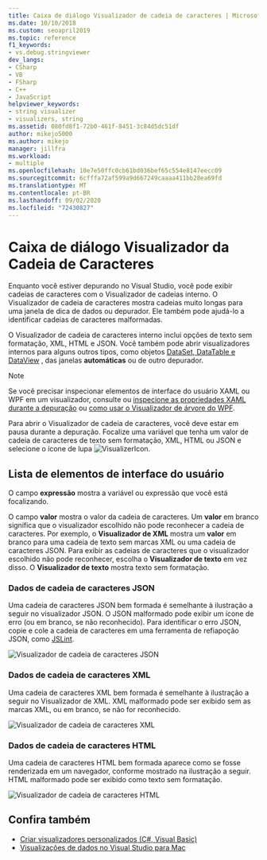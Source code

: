 ```yaml
---
title: Caixa de diálogo Visualizador de cadeia de caracteres | Microsoft Docs
ms.date: 10/10/2018
ms.custom: seoapril2019
ms.topic: reference
f1_keywords:
- vs.debug.stringviewer
dev_langs:
- CSharp
- VB
- FSharp
- C++
- JavaScript
helpviewer_keywords:
- string visualizer
- visualizers, string
ms.assetid: 080fd8f1-72b0-461f-8451-3c84d5dc51df
author: mikejo5000
ms.author: mikejo
manager: jillfra
ms.workload:
- multiple
ms.openlocfilehash: 10e7e50ffc0cb61bd036bef65c554e8147eecc09
ms.sourcegitcommit: 6cfffa72af599a9d667249caaaa411bb28ea69fd
ms.translationtype: MT
ms.contentlocale: pt-BR
ms.lasthandoff: 09/02/2020
ms.locfileid: "72430827"
---
```

# <a name="string-visualizer-dialog-box"></a>Caixa de diálogo Visualizador da Cadeia de Caracteres

Enquanto você estiver depurando no Visual Studio, você pode exibir cadeias de caracteres com o Visualizador de cadeias interno. O Visualizador de cadeia de caracteres mostra cadeias muito longas para uma janela de dica de dados ou depurador. Ele também pode ajudá-lo a identificar cadeias de caracteres malformadas.

O Visualizador de cadeia de caracteres interno inclui opções de texto sem formatação, XML, HTML e JSON. Você também pode abrir visualizadores internos para alguns outros tipos, como objetos [DataSet, DataTable e DataView](../debugger/dataset-visualizer-dialog-box.md) , das janelas **automáticas** ou de outro depurador.

> [!NOTE]
> Se você precisar inspecionar elementos de interface do usuário XAML ou WPF em um visualizador, consulte ou [inspecione as propriedades XAML durante a depuração](../xaml-tools/inspect-xaml-properties-while-debugging.md) ou [como usar o Visualizador de árvore do WPF](../debugger/how-to-use-the-wpf-tree-visualizer.md).

Para abrir o Visualizador de cadeia de caracteres, você deve estar em pausa durante a depuração. Focalize uma variável que tenha um valor de cadeia de caracteres de texto sem formatação, XML, HTML ou JSON e selecione o ícone de lupa ![VisualizerIcon](../debugger/media/dbg-tips-visualizer-icon.png "Ícone do Visualizador").

## <a name="uielement-list"></a>Lista de elementos de interface do usuário

O campo **expressão** mostra a variável ou expressão que você está focalizando.

O campo **valor** mostra o valor da cadeia de caracteres. Um **valor** em branco significa que o visualizador escolhido não pode reconhecer a cadeia de caracteres. Por exemplo, o **Visualizador de XML** mostra um **valor** em branco para uma cadeia de texto sem marcas XML ou uma cadeia de caracteres JSON. Para exibir as cadeias de caracteres que o visualizador escolhido não pode reconhecer, escolha o **Visualizador de texto** em vez disso. O **Visualizador de texto** mostra texto sem formatação.

### <a name="json-string-data"></a>Dados de cadeia de caracteres JSON

Uma cadeia de caracteres JSON bem formada é semelhante à ilustração a seguir no visualizador JSON. O JSON malformado pode exibir um ícone de erro (ou em branco, se não reconhecido). Para identificar o erro JSON, copie e cole a cadeia de caracteres em uma ferramenta de refiapoção JSON, como [JSLint](https://www.jslint.com/).

![Visualizador de cadeia de caracteres JSON](../debugger/media/dbg-tips-string-visualizer-json.png "Visualizador de cadeia de caracteres JSON")

### <a name="xml-string-data"></a>Dados de cadeia de caracteres XML

Uma cadeia de caracteres XML bem formada é semelhante à ilustração a seguir no Visualizador de XML. XML malformado pode ser exibido sem as marcas XML, ou em branco, se não for reconhecido.

![Visualizador de cadeia de caracteres XML](../debugger/media/dbg-string-visualizers-xml.png "Visualizador de cadeia de caracteres XML")

### <a name="html-string-data"></a>Dados de cadeia de caracteres HTML

Uma cadeia de caracteres HTML bem formada aparece como se fosse renderizada em um navegador, conforme mostrado na ilustração a seguir. HTML malformado pode ser exibido como texto sem formatação.

![Visualizador de cadeia de caracteres HTML](../debugger/media/dbg-string-visualizers-html.png "Visualizador de cadeia de caracteres HTML")

## <a name="see-also"></a>Confira também

- [Criar visualizadores personalizados (C#, Visual Basic)](../debugger/create-custom-visualizers-of-data.md)
- [Visualizações de dados no Visual Studio para Mac](/visualstudio/mac/data-visualizations)